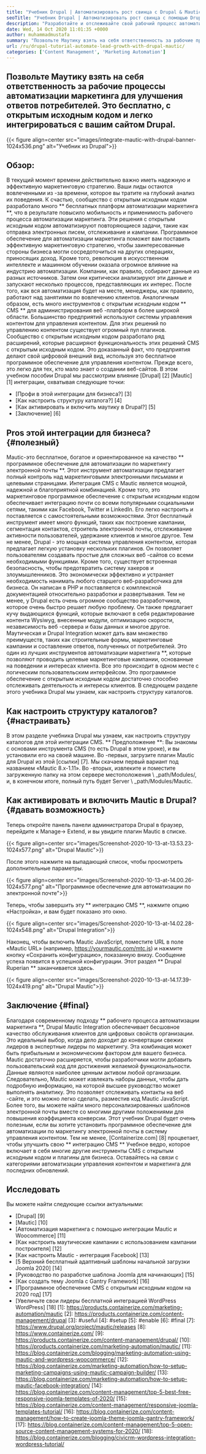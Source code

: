 ```yaml
---
title: "Учебник Drupal | Автоматизировать рост свинца с Drupal & Mautic '" 
seoTitle: "Учебник Drupal | Автоматизировать рост свинца с помощью Drupal & Mautic" 
description: "Разработайте и отслеживайте свой рабочий процесс автоматизации маркетинга с помощью Drupal Mautic Integration. Следуйте этому учебному пособию Drupal, чтобы изучить этапы интеграции." 
date: Wed, 14 Oct 2020 11:01:35 +0000
author: muhammadmustafa
summary: "Позвольте Маутику взять на себя ответственность за рабочие процессы автоматизации маркетинга, чтобы улучшить ответы потребителей. Это бесплатно, с открытым исходным кодом и легко интегрироваться с вашим сайтом Drupal." 
url: /ru/drupal-tutorial-automate-lead-growth-with-drupal-mautic/
categories: ['Content Management', 'Marketing Automation']
---
```


## Позвольте Маутику взять на себя ответственность за рабочие процессы автоматизации маркетинга для улучшения ответов потребителей. Это бесплатно, с открытым исходным кодом и легко интегрироваться с вашим сайтом Drupal.

{{< figure align=center src="images/integrate-mautic-with-drupal-banner-1024x536.png" alt="Учебник из Drupal">}}


## Обзор:
В текущий момент времени действительно важно иметь надежную и эффективную маркетинговую стратегию. Ваши лиды остаются вовлеченными из -за времени, которое вы тратите на глубокий анализ их поведения. К счастью, сообщество с открытым исходным кодом разработало много ** бесплатных платформ автоматизации маркетинга **, что в результате повысило мобильность и применимость рабочего процесса автоматизации маркетинга. Эти решения с открытым исходным кодом автоматизируют повторяющиеся задачи, такие как отправка электронных писем, отслеживание и кампании. Программное обеспечение для автоматизации маркетинга поможет вам поставить эффективную маркетинговую стратегию, чтобы заинтересованные стороны бизнеса могли сосредоточиться на других операциях, приносящих доход. Кроме того, революция в искусственном интеллекте и машинном обучении оказала огромное влияние на индустрию автоматизации. Компании, как правило, собирают данные из разных источников. Затем они критически анализируют эти данные и запускают несколько процессов, представляющих их интерес. После того, как вся автоматизация будет на месте, менеджеры, как правило, работают над занятиями по вовлечению клиентов.
Аналогичным образом, есть много инструментов с открытым исходным кодом ** CMS ** для администрирования веб -платформ в более широкой области. Большинство предприятий используют системы управления контентом для управления контентом. Для этих решений по управлению контентом существует огромный пул плагинов. Сообщество с открытым исходным кодом разработало ряд расширений, которые расширяют функциональность этих решений CMS с открытым исходным кодом. Это доказанный факт, что предприятия делают свой цифровой внешний вид, используя это бесплатное программное обеспечение для управления контентом. Прежде всего, это легко для тех, кто мало знает о создании веб-сайтов. В этом учебном пособии Drupal мы рассмотрим влияние [Drupal] [2] [Mautic] [1] интеграции, охватывая следующие точки:
  * [Профи в этой интеграции для бизнеса?] [3]
  * [Как настроить структуру каталога?] [4]
  * [Как активировать и включить маутику в Drupal?] [5]
  * [Заключение] [6]

## Pros этой интеграции для бизнеса? {#полезный}
Mautic-это бесплатное, богатое и ориентированное на качество ** программное обеспечение для автоматизации по маркетингу электронной почты **. Этот инструмент автоматизации предлагает полный контроль над маркетинговыми электронными письмами и целевыми страницами. Интеграция CMS с Mautic является мощной, надежной и благоприятной комбинацией. Кроме того, это маркетинговое программное обеспечение с открытым исходным кодом обеспечивает интеграцию почти со всеми популярными социальными сетями, такими как Facebook, Twitter и LinkedIn. Его легко настроить и поставляется с самостоятельными возможностями. Этот бесплатный инструмент имеет много функций, таких как построение кампании, сегментация контактов, строитель электронной почты, отслеживание активности пользователей, удержание клиентов и многое другое. Тем не менее, Drupal - это мощная система управления контентом, которая предлагает легкую установку нескольких плагинов. Он позволяет пользователям создавать простые для сложных веб -сайтов со всеми необходимыми функциями. Кроме того, существует встроенная безопасность, чтобы предотвратить систему хакеров и злоумышленников. Это экономически эффективно и устраняет необходимость нанимать любого старшего веб-разработчика для бизнеса.
Он написан в PHP и поставляется с комплексной документацией относительно разработки и развертывания. Тем не менее, у Drupal есть очень огромное сообщество разработчиков, которое очень быстро решает любую проблему. Он также предлагает кучу выдающихся функций, которые включают в себя редактирование контента Wysiwyg, внесенные модули, оптимизацию скорости, независимость веб -сервера и базы данных и многое другое. Маутическая и Drupal Integration может дать вам множество преимуществ, таких как строительные формы, маркетинговые кампании и составление ответов, полученных от потребителей. Это один из лучших инструментов автоматизации маркетинга **, которые позволяют проводить целевые маркетинговые кампании, основанные на поведении и интересах клиента. Все это происходит в одном месте с логическим пользовательским интерфейсом. Это программное обеспечение с открытым исходным кодом достаточно способно отслеживать деятельность и интересы клиентов. В следующем разделе этого учебника Drupal мы узнаем, как настроить структуру каталогов.

## Как настроить структуру каталогов? {#настраивать}
В этом разделе учебника Drupal мы узнаем, как настроить структуру каталогов для этой интеграции CMS.
** Предположение **: Вы знакомы с основами инструмента CMS (то есть Drupal в этом уроке), и вы установили его на своей машине.
Во -первых, загрузите плагин Mautic для Drupal из этой [ссылки] [7]. Мы скачаем первый вариант под названием «Mautic 8.x-1.11».
Во -вторых, извлеките и поместите загруженную папку на этом сервере местоположения \ _path/Modules/, и, в конечном итоге, полный путь будет Server \ _path/Modules/Mautic.

## Как активировать и включить Mautic в Drupal? {#давать возможность}
Теперь откройте панель панели администратора Drupal в браузер, перейдите к Manage-> Extend, и вы увидите плагин Mautic в списке.

{{< figure align=center src="images/Screenshot-2020-10-13-at-13.53.23-1024x577.png" alt="Drupal Mautic">}}

После этого нажмите на выпадающий список, чтобы просмотреть дополнительные параметры.

{{< figure align=center src="images/Screenshot-2020-10-13-at-14.00.26-1024x577.png" alt="Программное обеспечение для автоматизации по электронной почте">}}

Теперь, чтобы завершить эту ** интеграцию CMS **, нажмите опцию «Настройка», и вам будет показано это окно.

{{< figure align=center src="images/Screenshot-2020-10-13-at-14.02.28-1024x548.png" alt="Drupal Integration">}}

Наконец, чтобы включить Mautic JavaScript, поместите URL в поле «Mautic URL» (например, https://yourmautic.com/mtc.js) и нажмите кнопку «Сохранить конфигурацию», показанную внизу. Сообщение успеха появится в успешной конфигурации. Этот раздел ** Drupal Ruperian ** заканчивается здесь.

{{< figure align=center src="images/Screenshot-2020-10-13-at-14.17.39-1024x419.png" alt="Drupal Mautic">}}


## Заключение {#final}
Благодаря современному подходу ** рабочего процесса автоматизации маркетинга **, Drupal Mautic Integration обеспечивает бесшовное качество обслуживания клиентов для цифровых свойств организации. Это идеальный выбор, когда дело доходит до конвертации свежих лидеров в экспертные лидеры по маркетингу. Эта комбинация может быть прибыльным и экономическим фактором для вашего бизнеса. Mautic достаточно расширяется, чтобы разработчики могли добавить пользовательский код для достижения желаемой функциональности. Данные являются наиболее ценным активом любой организации. Следовательно, Mautic может извлекать наборы данных, чтобы дать подробную информацию, на которой высшее руководство может выполнять аналитику. Это позволяет отслеживать контакты на веб -сайте, и это можно легко сделать, разместив код Mautic JavaScript. Более того, вы можете найти много персонализированных шаблонов электронной почты вместе со многими другими положениями для повышения коэффициента конверсии.
Этот учебник Drupal будет очень полезным, если вы хотите установить программное обеспечение для автоматизации по маркетингу электронной почты в систему управления контентом. Тем не менее, [Containerize.com] [8] процветает, чтобы улучшить свою ** интеграцию CMS ** Учебное ведро, которое включает в себя многие другие инструменты CMS с открытым исходным кодом и плагины для бизнеса. Оставайтесь на связи с категориями автоматизации управления контентом и маркетинга для последних обновлений.

## Исследовать
Вы можете найти следующие ссылки актуальными:
  * [Drupal] [9]
  * [Mautic] [10]
  * [Автоматизация маркетинга с помощью интеграции Mautic и Woocommerce] [11]
  * [Как настроить маутические кампании с использованием кампании построителя] [12]
  * [Как настроить Mautic - интеграция Facebook] [13]
  * [5 Верхний бесплатный адаптивный шаблоны начальной загрузки Joomla 2020] [14]
  * [Руководство по разработке шаблона Joomla для начинающих] [15]
  * [Как создать тему Joomla с Gantry Framework] [16]
  * [Программное обеспечение CMS с открытым исходным кодом на 2020 год] [17]
  * [Увеличьте свои лидеры бесплатной интеграцией WordPress WordPress] [18]
[1]: https://products.containerize.com/marketing-automation/mautic
[2]: https://products.containerize.com/content-management/drupal
[3]: #useful
[4]: #setup
[5]: #enable
[6]: #final
[7]: https://www.drupal.org/project/mautic/releases
[8]: https://www.containerize.com/
[9]: https://products.containerize.com/content-management/drupal/
[10]: https://products.containerize.com/marketing-automation/mautic/
[11]: https://blog.containerize.com/blogging/marketing-automation-using-mautic-and-wordpress-woocommerce/
[12]: https://blog.containerize.com/marketing-automation/how-to-setup-marketing-campaigns-using-mautic-campaign-builder/
[13]: https://blog.containerize.com/marketing-automation/how-to-setup-mautic-facebook-integration/
[14]: https://blog.containerize.com/content-management/top-5-best-free-responsive-joomla-templates-of-2020/
[15]: https://blog.containerize.com/content-management/responsive-joomla-templates-tutorial/
[16]: https://blog.containerize.com/content-management/how-to-create-joomla-theme-joomla-gantry-framework/
[17]: https://blog.containerize.com/content-management/top-5-open-source-content-management-systems-for-2020/
[18]: https://blog.containerize.com/blogging/civicrm-wordpress-integration-wordpress-tutorial/
